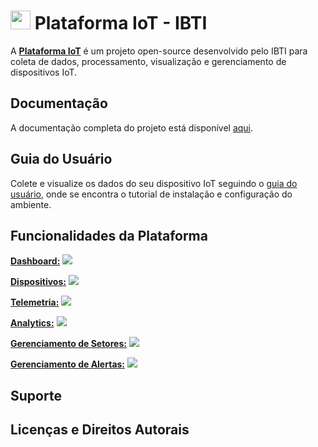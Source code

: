 # <img src="https://github.com/IBTI-DF/Plataforma-Iot/blob/main/Aplicacao/public/Favicon-IBTI.png?raw=true" width="32" height="30"> Plataforma IoT - IBTI

A [**Plataforma IoT**](https://iotibti.ddns.net/login) é um projeto open-source desenvolvido pelo IBTI para coleta de dados, processamento, visualização e gerenciamento de dispositivos IoT.

## Documentação

A documentação completa do projeto está disponível [aqui](https://drive.google.com/file/d/1gar1PWFsIDBeW1nNEudpEiHwaWMlu_Gh/view).

## Guia do Usuário

Colete e visualize os dados do seu dispositivo IoT seguindo o [guia do usuário](https://drive.google.com/file/d/1gHFV7XdsgzijdAd0cOXiioxlYMQ0ZBQu/view), onde se encontra o tutorial de instalação e configuração do ambiente.

## Funcionalidades da Plataforma

[**Dashboard:**](https://iotibti.ddns.net/home)
<img src="https://github.com/IBTI-DF/Plataforma-Iot/blob/main/Aplicacao/src/assets/github_assets/dashboard.png"> 

[**Dispositivos:**](https://iotibti.ddns.net/dispositivos-cadastrados)
<img src="https://github.com/IBTI-DF/Plataforma-Iot/blob/main/Aplicacao/src/assets/github_assets/dispositivos.png"> 

[**Telemetria:**](https://iotibti.ddns.net/dados-do-dispositivo)
<img src="https://github.com/IBTI-DF/Plataforma-Iot/blob/main/Aplicacao/src/assets/github_assets/telemetria.png"> 

[**Analytics:**](https://iotibti.ddns.net/analytics)
<img src="https://github.com/IBTI-DF/Plataforma-Iot/blob/main/Aplicacao/src/assets/github_assets/analytics.png"> 

[**Gerenciamento de Setores:**](https://iotibti.ddns.net/gerenciamento-setor)
<img src="https://github.com/IBTI-DF/Plataforma-Iot/blob/main/Aplicacao/src/assets/github_assets/setor.png">
 
[**Gerenciamento de Alertas:**](https://iotibti.ddns.net/gerenciamento-de-alertas) 
<img src="https://github.com/IBTI-DF/Plataforma-Iot/blob/main/Aplicacao/src/assets/github_assets/alertas.png"> 

## Suporte

## Licenças e Direitos Autorais